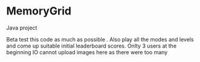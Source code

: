 # MemoryGrid
Java project


Beta test this code as much as possible . Also play all the modes and levels and come up suitable initial leaderboard scores. Onlty 3 users at the beginning
IO cannot upload images here as there were too many
